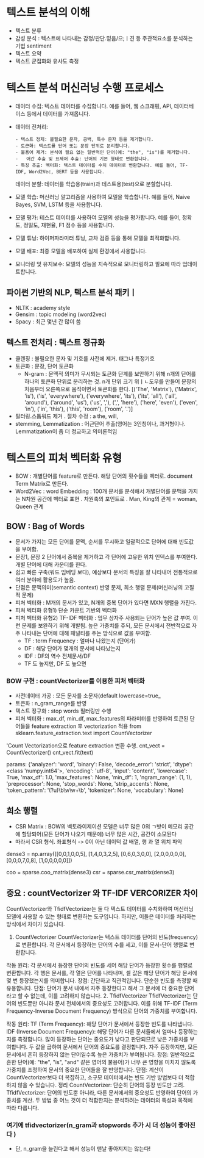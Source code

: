 # 텍스트 분석의 이해

- 텍스트 분류
- 감성 분석 : 텍스트에 나타내는 감정/판단.믿음/으;ㅣ견 등 주관적요소를 분석하는 기법 sentiment
- 텍스트 요약
- 텍스트 군집화와 유사도 측정

# 텍스트 분석 머신러닝 수행 프로세스

- 데이터 수집: 텍스트 데이터를 수집합니다. 예를 들어, 웹 스크래핑, API, 데이터베이스 등에서 데이터를 가져옵니다.
- 데이터 전처리:

      - 텍스트 정제: 불필요한 문자, 공백, 특수 문자 등을 제거합니다.
      - 토큰화: 텍스트를 단어 또는 문장 단위로 분리합니다.
      - 불용어 제거: 분석에 필요 없는 일반적인 단어(예: "the", "is")를 제거합니다.
      -   어간 추출 및 표제어 추출: 단어의 기본 형태로 변환합니다.
      - 특징 추출: 벡터화: 텍스트 데이터를 수치 데이터로 변환합니다. 예를 들어, TF-IDF, Word2Vec, BERT 등을 사용합니다.

  데이터 분할: 데이터를 학습용(train)과 테스트용(test)으로 분할합니다.

- 모델 학습: 머신러닝 알고리즘을 사용하여 모델을 학습합니다. 예를 들어, Naive Bayes, SVM, LSTM 등을 사용합니다.

- 모델 평가: 테스트 데이터를 사용하여 모델의 성능을 평가합니다. 예를 들어, 정확도, 정밀도, 재현율, F1 점수 등을 사용합니다.

- 모델 튜닝: 하이퍼파라미터 튜닝, 교차 검증 등을 통해 모델을 최적화합니다.

- 모델 배포: 최종 모델을 배포하여 실제 환경에서 사용합니다.

- 모니터링 및 유지보수: 모델의 성능을 지속적으로 모니터링하고 필요에 따라 업데이트합니다.

## 파이썬 기반의 NLP, 텍스트 분석 패키ㅣ

- NLTK : academy style
- Gensim : topic modeling (word2vec)
- Spacy : 최근 몇년 간 많이 씀

## 텍스트 전처리 : 텍스트 정규화

- 클렌징 : 불필요한 문자 및 기호를 사전에 제거. 태그나 특정기호
- 토큰화 : 문장, 단어 토큰화
  - N-gram : 문맥적 의미가 무시되는 토큰화 단계를 보안하기 위해 n개의 단어를 하나의 토큰화 단위로 분리하는 것. n개 단위 크기 위ㅣㄴ도우를 만들어 문장의 처음부터 오른쪽으로 움직이면서 토큰화를 한다.
    [('The', 'Matrix'), ('Matrix', 'is'), ('is', 'everywhere'), ('everywhere', 'its'), ('its', 'all'), ('all', 'around'), ('around', 'us'), ('us', ','), (',', 'here'), ('here', 'even'), ('even', 'in'), ('in', 'this'), ('this', 'room'), ('room', '.')]
- 필터링.스톱워드 제거 . 절차 수정 : a the, will,
- stemming, Lemmatization : 어근단어 추출(영어는 3인칭이나, 과거형이나. Lemmatization이 좀 더 정교하고 의미론적임

# 텍스트의 피처 벡터화 유형

- BOW : 개별단어를 feature로 만든다. 해당 단어의 횟수들을 벡터로. document Term Matrix로 만든다.
- Word2Vec : word Embedding : 100개 문서를 분석해서 개별단어를 문맥을 가지는 N차원 공간에 벡터로 표현 . 차원축의 포인트로 .
  Man, King의 관계 = woman, Queen 관계

## BOW : Bag of Words

- 문서가 가지는 모든 단어를 문맥, 순서를 무시하고 일괄적으로 단어에 대해 빈도값을 부여함.
- 문장1, 문장 2 단어에서 중복을 제거하고 각 단어에 고유한 위치 인덱스를 부여한다. 개별 단어에 대해 카운터를 한다.
- 쉽고 빠른 구축(워드 임베딩 보다), 예상보다 문서의 특징을 잘 나타내어 전통적으로 여러 분야에 활용도가 높음.
- 단점은 문맥의미(semantic context) 반영 문제, 희소 행렬 문제(머신러닝의 고질적 문제)
- 피처 벡터화 : M개의 문서가 있고, N개의 중복 단어가 있다면 MXN 행렬을 가진다.
- 피처 벡터화 유형1) 단순 카운트 기반의 벡터화
- 피처 벡터화 유형2) TF-IDF 벡터화 : 업무 상자주 사용되는 단어가 높은 값 부여. 이런 문제를 보완하기 위해 개발됨. 높은 가중치를 주되, 모든 문서에서 전반적으로 자주 나타내는 단어에 대해 패널티를 주는 방식으로 값을 부여함.
  - TF : term Frequency : 얼마나 나왔는지 (단어가)
  - DF : 해당 단어가 몇개의 문서에 나타났는지
  - IDF : DF의 역수 전체문서/DF
  - TF 도 높지만, DF 도 높으면

### BOW 구현 : countVectorizer를 이용한 피처 벡터화

- 사전데이터 가공 : 모든 문자를 소문자(default lowercase=true\_
- 토큰화 : n_gram_range를 반영
- 텍스트 정규화 : stop words 필터링만 수행
- 피처 벡터화 : max_df, min_df, max_features의 파라미터를 반영하여 토큰된 단어들을 feature extraction 후 vectorization 적용
  from sklearn.feature_extraction.text import CountVectorizer

'Count Vectorization으로 feature extraction 변환 수행.
cnt_vect = CountVectorizer()
cnt_vect.fit(text)

params: {'analyzer': 'word', 'binary': False, 'decode_error': 'strict', 'dtype': <class 'numpy.int64'>, 'encoding': 'utf-8', 'input': 'content', 'lowercase': True, 'max_df': 1.0, 'max_features': None, 'min_df': 1, 'ngram_range': (1, 1), 'preprocessor': None, 'stop_words': None, 'strip_accents': None, 'token_pattern': '(?u)\\b\\w\\w+\\b', 'tokenizer': None, 'vocabulary': None}

## 희소 행렬

- CSR Matrix : BOW의 벡토라이제이션 모델은 너무 많은 0의 ㄱ밧이 메모리 공간에 할당되어(모든 단어가 나오기 때문에) 너무 많은 시간, 공간이 소모된다
- 따라서 CSR 형식. 좌표형식 -> 0이 아닌 데이턱 값 배열, 행 과 열 위치 파악

dense3 = np.array([[0,0,1,0,0,5],
             [1,4,0,3,2,5],
             [0,6,0,3,0,0],
             [2,0,0,0,0,0],
             [0,0,0,7,0,8],
             [1,0,0,0,0,0]])

coo = sparse.coo_matrix(dense3)
csr = sparse.csr_matrix(dense3)

## 중요 : countVectorizer 와 TF-IDF VERCORIZER 차이
CountVectorizer와 TfidfVectorizer는 둘 다 텍스트 데이터를 수치화하여 머신러닝 모델에 사용할 수 있는 형태로 변환하는 도구입니다. 하지만, 이들은 데이터를 처리하는 방식에서 차이가 있습니다.

1. CountVectorizer
CountVectorizer는 텍스트 데이터를 단어의 빈도(frequency)로 변환합니다. 각 문서에서 등장하는 단어의 수를 세고, 이를 문서-단어 행렬로 변환합니다.

작동 원리: 각 문서에서 등장한 단어의 빈도를 세어 해당 단어가 등장한 횟수를 행렬로 변환합니다. 각 행은 문서를, 각 열은 단어를 나타내며, 셀 값은 해당 단어가 해당 문서에 몇 번 등장했는지를 의미합니다.
장점: 간단하고 직관적입니다. 단순한 빈도를 측정할 때 유용합니다.
단점: 단어가 문서 내에서 자주 등장한다고 해서 그 문서에 더 중요한 단어라고 할 수 없는데, 이를 고려하지 않습니다.
2. TfidfVectorizer
TfidfVectorizer는 단어의 빈도뿐만 아니라 문서 전체에서의 중요성도 고려합니다. 이를 위해 TF-IDF (Term Frequency-Inverse Document Frequency) 방식으로 단어의 가중치를 부여합니다.

작동 원리:
TF (Term Frequency): 해당 단어가 문서에서 등장한 빈도를 나타냅니다.
IDF (Inverse Document Frequency): 해당 단어가 다른 문서들에서 얼마나 등장하는지를 측정합니다. 많이 등장하는 단어는 중요도가 낮다고 판단되므로 낮은 가중치를 부여합니다.
두 값을 곱하여 문서에서 단어의 중요도를 결정합니다. 자주 등장하지만, 모든 문서에서 흔히 등장하지 않는 단어일수록 높은 가중치가 부여됩니다.
장점: 일반적으로 흔한 단어(예: "the", "is", "and" 같은 영어의 불용어)가 너무 큰 영향을 미치지 않도록 가중치를 조정하여 문서의 중요한 단어들을 잘 반영합니다.
단점: 계산이 CountVectorizer보다 더 복잡하고, 소규모 데이터에서는 빈도 기반 방법보다 더 적합하지 않을 수 있습니다.
정리
CountVectorizer: 단순히 단어의 등장 빈도만 고려.
TfidfVectorizer: 단어의 빈도뿐 아니라, 다른 문서에서의 중요성도 반영하여 단어의 가중치를 계산.
두 방법 중 어느 것이 더 적합한지는 분석하려는 데이터의 특성과 목적에 따라 다릅니다.
### 여기에 tfidvectorizer(n_gram과 stopwords 추가 시 더 성능이 좋아진다 )
 - 단, n_gram을 늘린다고 해서 성능이 맨날 좋아지지는 않는다!





